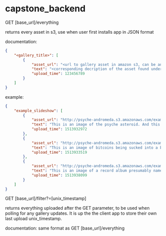 # capstone_backend
GET [base_url]/everything

returns every asset in s3, use when user first installs app in JSON format

documentation:
```json
{
    "<gallery_title>": [
        {
            "asset_url": "<url to gallery asset in amazon s3, can be an image, video, GIF, etc.>",
            "text": "<corresponding decription of the asset found under the asset_url>",
            "upload_time": 123456789
        }
    ]
}
```

example:
```json
{
    "example_slideshow": [
        {
            "asset_url": "http://psyche-andromeda.s3.amazonaws.com/example_slideshow/asteroid.jpg",
            "text": "This is an image of the psyche asteroid. And this is a test message.",
            "upload_time": 1513932972
        },
        {
            "asset_url": "http://psyche-andromeda.s3.amazonaws.com/example_slideshow/bitcoin.jpg",
            "text": "This is an image of bitcoins being sucked into a black hole. And this is a test message. ",
            "upload_time": 1513933519
        },
        {
            "asset_url": "http://psyche-andromeda.s3.amazonaws.com/example_slideshow/album.jpg",
            "text": "This is an image of a record album presumably named \"Andromeda\". There are also 3 suns with faces on them, they are positioned to the left, center and right.\r\nThe ones on the left and right are only partialy shown. And this is a test message. ",
            "upload_time": 1513938099
        }
    ]
}
```

GET [base_url]/filter?=[unix_timestamp]

returns everything uploaded after the GET parameter, to be used when polling for any gallery updates. It is up the the client app to store their own last upload unix_timestamp.

documentation: same format as GET [base_url]/everything
